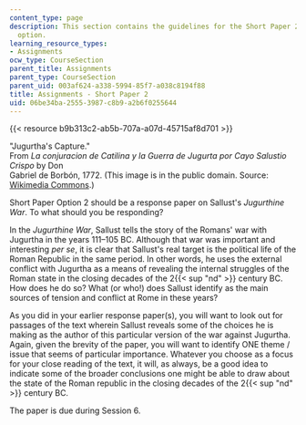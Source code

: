 ```yaml
---
content_type: page
description: This section contains the guidelines for the Short Paper 2 assignment
  option.
learning_resource_types:
- Assignments
ocw_type: CourseSection
parent_title: Assignments
parent_type: CourseSection
parent_uid: 003af624-a338-5994-85f7-a038c8194f88
title: Assignments - Short Paper 2
uid: 06be34ba-2555-3987-c8b9-a2b6f0255644
---
```


{{< resource b9b313c2-ab5b-707a-a07d-45715af8d701 >}}

"Jugurtha's Capture."  
From _La conjuracion de Catilina y la Guerra de Jugurta por Cayo Salustio Crispo_ by Don  
Gabriel de Borbón, 1772. (This image is in the public domain. Source: [Wikimedia Commons](https://commons.wikimedia.org/wiki/File:Jugurtha_captured.jpg).)

Short Paper Option 2 should be a response paper on Sallust's _Jugurthine War_. To what should you be responding?

In the _Jugurthine War_, Sallust tells the story of the Romans' war with Jugurtha in the years 111–105 BC. Although that war was important and interesting _per se_, it is clear that Sallust's real target is the political life of the Roman Republic in the same period. In other words, he uses the external conflict with Jugurtha as a means of revealing the internal struggles of the Roman state in the closing decades of the 2{{< sup "nd" >}} century BC. How does he do so? What (or who!) does Sallust identify as the main sources of tension and conflict at Rome in these years?

As you did in your earlier response paper(s), you will want to look out for passages of the text wherein Sallust reveals some of the choices he is making as the author of this particular version of the war against Jugurtha. Again, given the brevity of the paper, you will want to identify ONE theme / issue that seems of particular importance. Whatever you choose as a focus for your close reading of the text, it will, as always, be a good idea to indicate some of the broader conclusions one might be able to draw about the state of the Roman republic in the closing decades of the 2{{< sup "nd" >}} century BC.

The paper is due during Session 6.